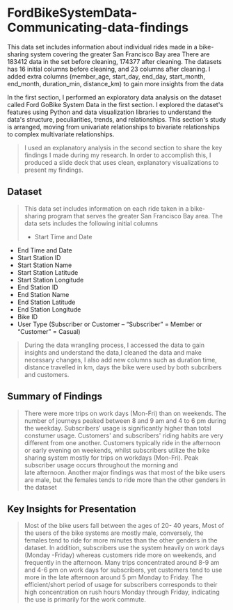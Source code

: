 # FordBikeSystemData-Communicating-data-findings
This data set includes information about individual rides made in a bike-sharing system covering the greater San Francisco Bay area
There are 183412 data in the set before cleaning, 174377 after cleaning. The datasets has 16 initial columns before cleaning, and 23 columns after cleaning. I added extra columns (member_age, start_day, end_day, start_month, end_month, duration_min, distance_km) to gain more insights from the data

In the first section, I performed an exploratory data analysis on the dataset called Ford GoBike System Data in the first section. I explored the dataset's features using Python and data visualization libraries to understand the data's structure, peculiarities, trends, and relationships. This section's study is arranged, moving from univariate relationships to bivariate relationships to complex multivariate relationships.

> I used an explanatory analysis in the second section to share the key findings I made during my research. In order to accomplish this, I produced a slide deck that uses clean, explanatory visualizations to present my findings.


## Dataset
> This data set includes information on each ride taken in a bike-sharing program that serves the greater San Francisco Bay area.
The data sets includes the following initial columns
>- Start Time and Date
- End Time and Date
- Start Station ID
- Start Station Name
- Start Station Latitude
- Start Station Longitude
- End Station ID
- End Station Name
- End Station Latitude
- End Station Longitude
- Bike ID
- User Type (Subscriber or Customer – “Subscriber” = Member or “Customer” = Casual)

> During the data wrangling process, I accessed the data to gain insights and understand the data,I cleaned the data and make necessary changes, I also add new columns such as duration time, distance travelled in km, days the bike were used by both subcribers and customers. 


## Summary of Findings
> There were more trips on work days (Mon-Fri) than on weekends. The number of journeys peaked between 8 and 9 am and 4 to 6 pm during the weekday. Subscribers' usage is significantly higher than total constumer usage. Customers' and subscribers' riding habits are very different from one another. Customers typically ride in the afternoon or early evening on weekends, whilst subscribers utilize the bike sharing system mostly for trips on workdays (Mon-Fri). Peak subscriber usage occurs throughout the morning and late afternoon. Another major findings was that most of the bike users are male, but the females tends to ride more than the other genders in the dataset


## Key Insights for Presentation
> Most of the bike users fall between the ages of 20- 40 years, Most of the users of the bike systems are mostly male, conversely, the females tend to ride for more minutes than the other genders in the dataset. In addition, subscribers use the system heavily on work days (Monday -Friday) whereas customers ride more on weekends, and frequently in the afternoon. Many trips concentrated around 8-9 am and 4-6 pm on work days for subscribers, yet customers tend to use more in the late afternoon around 5 pm Monday to Friday. The efficient/short period of usage for subscribers corresponds to their high concentration on rush hours Monday through Friday, indicating the use is primarily for the work commute. 
